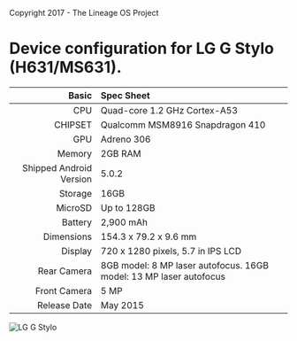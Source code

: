 Copyright 2017 - The Lineage OS Project

Device configuration for LG G Stylo (H631/MS631).
=====================================

Basic   | Spec Sheet
-------:|:-------------------------
CPU     | Quad-core 1.2 GHz Cortex-A53
CHIPSET | Qualcomm MSM8916 Snapdragon 410
GPU     | Adreno 306
Memory  | 2GB RAM
Shipped Android Version | 5.0.2
Storage | 16GB
MicroSD | Up to 128GB
Battery | 2,900 mAh
Dimensions | 154.3 x 79.2 x 9.6 mm
Display | 720 x 1280 pixels, 5.7 in IPS LCD
Rear Camera  | 8GB model: 8 MP laser autofocus. 16GB model: 13 MP laser autofocus
Front Camera | 5 MP
Release Date | May 2015


![LG G Stylo](https://www.metropcs.com/content/dam/mpcs/images/vanitypages/lg-g-stylo/LG_Stylo_device@2x.png "LG G Stylo")
